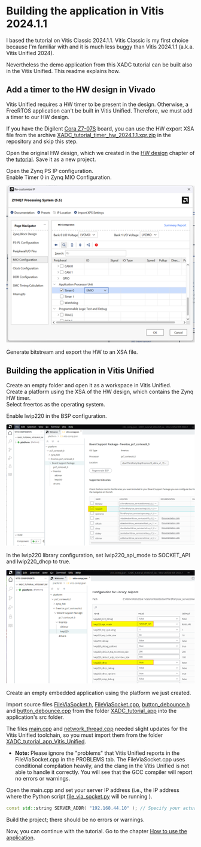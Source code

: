 # Building the application in Vitis 2024.1.1

I based the tutorial on Vitis Classic 2024.1.1. Vitis Classic is my first choice because I'm familiar with and it is much less buggy than Vitis 2024.1.1 (a.k.a. Vitis Unified 2024).

Nevertheless the demo application from this XADC tutorial can be built also in the Vitis Unified. This readme explains how.

## Add a timer to the HW design in Vivado

Vitis Unified requires a HW timer to be present in the design. Otherwise, a FreeRTOS application can't be built in Vitis Unified. Therefore, we must add a timer to our HW design.

If you have the Digilent [Cora Z7-07S](https://digilent.com/reference/programmable-logic/cora-z7/start) board, you can use the HW export XSA file from the archive [XADC_tutorial_timer_hw_2024.1.1.xpr.zip](https://github.com/viktor-nikolov/Zynq-XADC-DMA-lwIP/blob/draft/project_files/XADC_tutorial_timer_hw_2024.1.1.xpr.zip) in the repository and skip this step.

Open the original HW design, which we created in the [HW design](https://github.com/viktor-nikolov/Zynq-XADC-DMA-lwIP#hardware-design-in-vivado) chapter of the [tutorial](https://github.com/viktor-nikolov/Zynq-XADC-DMA-lwIP). Save it as a new project.

Open the Zynq PS IP configuration.  
Enable Timer 0 in Zynq MIO Configuration.

<img src="..\..\pictures\bd_zynq_timer.png" title=""  width="550">

Generate bitstream and export the HW to an XSA file.

## Building the application in Vitis Unified

Create an empty folder and open it as a workspace in Vitis Unified.  
Create a platform using the XSA of the HW design, which contains the Zynq HW timer.  
Select freertos as the operating system.

Enable lwip220 in the BSP configuration.

<img src="..\..\pictures\unif_lwip.png" title="">

In the lwip220 library configuration, set lwip220_api_mode to SOCKET_API and lwip220_dhcp to true.

<img src="..\..\pictures\unif_lwip_config.png" title="">

Create an empty embedded application using the platform we just created.

Import source files [FileViaSocket.h](https://github.com/viktor-nikolov/Zynq-XADC-DMA-lwIP/blob/main/sources/XADC_tutorial_app/FileViaSocket.h), [FileViaSocket.cpp](https://github.com/viktor-nikolov/Zynq-XADC-DMA-lwIP/blob/main/sources/XADC_tutorial_app/FileViaSocket.cpp), [button_debounce.h](https://github.com/viktor-nikolov/Zynq-XADC-DMA-lwIP/blob/main/sources/XADC_tutorial_app/button_debounce.h) and [button_debounce.cpp](https://github.com/viktor-nikolov/Zynq-XADC-DMA-lwIP/blob/main/sources/XADC_tutorial_app/button_debounce.cpp) from the folder [XADC_tutorial_app](https://github.com/viktor-nikolov/Zynq-XADC-DMA-lwIP/tree/main/sources/XADC_tutorial_app) into the application's src folder.

The files [main.cpp](https://github.com/viktor-nikolov/Zynq-XADC-DMA-lwIP/blob/main/sources/XADC_tutorial_app_Vitis_Unified/main.cpp) and [network_thread.cpp](https://github.com/viktor-nikolov/Zynq-XADC-DMA-lwIP/blob/main/sources/XADC_tutorial_app_Vitis_Unified/network_thread.cpp) needed slight updates for the Vitis Unified toolchain, so you must import them from the folder [XADC_tutorial_app_Vitis_Unified](https://github.com/viktor-nikolov/Zynq-XADC-DMA-lwIP/tree/main/sources/XADC_tutorial_app_Vitis_Unified).

- **Note:** Please ignore the "problems" that Vitis Unified reports in the FileViaSocket.cpp in the PROBLEMS tab. The FileViaSocket.cpp uses conditional compilation heavily, and the clang in the Vitis Unified is not able to handle it correctly. You will see that the GCC compiler will report no errors or warnings.

Open the main.cpp and set your server IP address (i.e., the IP address where the Python script [file_via_socket.py](https://github.com/viktor-nikolov/lwIP-file-via-socket/blob/main/file_via_socket.py) will be running ).

```c++
const std::string SERVER_ADDR( "192.168.44.10" ); // Specify your actual server IP address
```

Build the project; there should be no errors or warnings. 

Now, you can continue with the tutorial. Go to the chapter [How to use the application](https://github.com/viktor-nikolov/Zynq-XADC-DMA-lwIP?#how-to-use-the-application).
